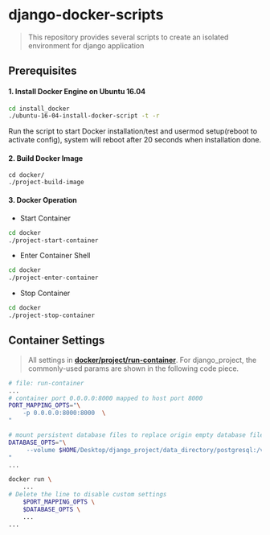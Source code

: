 # django-docker-scripts
> This repository provides several scripts to create an isolated environment for django application

## Prerequisites
#### 1. Install Docker Engine on Ubuntu 16.04
```sh
cd install_docker
./ubuntu-16-04-install-docker-script -t -r
```
Run the script to start Docker installation/test and usermod setup(reboot to activate config), system will reboot after 20 seconds when installation done.

#### 2. Build Docker Image
```
cd docker/
./project-build-image
```

#### 3. Docker Operation
- Start Container

```sh
cd docker
./project-start-container
```

- Enter Container Shell

```sh
cd docker
./project-enter-container
```

- Stop Container
```sh
cd docker
./project-stop-container
```

## Container Settings
> All settings in **[docker/project/run-container](https://github.com/ArthurWuTW/django-docker-script/blob/master/docker/project/run-container)**. For django_project, the commonly-used params are shown in the following code piece.

```sh
# file: run-container
...
# container port 0.0.0.0:8000 mapped to host port 8000
PORT_MAPPING_OPTS="\
    -p 0.0.0.0:8000:8000  \
"

# mount persistent database files to replace origin empty database files
DATABASE_OPTS="\
     --volume $HOME/Desktop/django_project/data_directory/postgresql:/var/lib/postgresql \
"
...

docker run \
    ...
# Delete the line to disable custom settings
    $PORT_MAPPING_OPTS \
    $DATABASE_OPTS \
    ...
...

```
